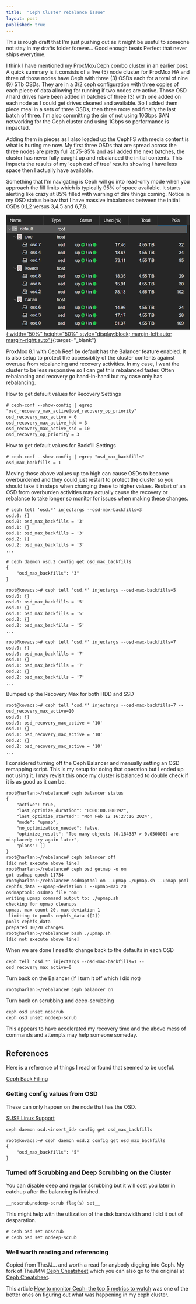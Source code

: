 ```yaml
---
title:  "Ceph Cluster rebalance issue"
layout: post
published: true
---
```


This is rough draft that I'm just pushing out as it might be useful to someone not stay in my drafts folder forever...  Good enough beats Perfect that never ships everytime.

I think I have mentioned my ProxMox/Ceph combo cluster in an earlier post. A quick summary is it consists of a five (5) node cluster for ProxMox HA and three of those nodes have Ceph with three (3) OSDs each for a total of nine (9) 5Tb OSDs. They are in a 3/2 ceph configuration with three copies of each piece of data allowing for running if two nodes are active. Those OSD / hard drives have been added in batches of three (3) with one added on each node as I could get drives cleaned and available. So I added them piece meal in a sets of three OSDs, then three more and finally the last batch of three. I'm also committing the sin of not using 10Gbps SAN networking for the Ceph cluster and using 1Gbps so performance is impacted.

Adding them in pieces as I also loaded up the CephFS with media content is what is hurting me now. My first three OSDs that are spread across the three nodes are pretty full at 75-85% and as I added the next batches, the cluster has never fully caught up and rebalanced the initial contents. This impacts the results of my 'ceph osd df tree' results showing I have less space then I actually have available.

Something that I'm navigating is Ceph will go into read-only mode when you approach the fill limits which is typically 95% of space available. It starts alerting like crazy at 85% filled with warning of dire things coming. Notice in my OSD status below that I have massive imbalances between the initial OSDs 0,1,2 versus 3,4,5 and 6,7,8.

[![Ceph OSD Status](/assets/images/ProxMox-Ceph-OSD-usage.png){:width="50%" height="50%" style="display:block; margin-left:auto; margin-right:auto"}](/assets/images/ProxMox-Ceph-OSD-usage.png){:target="_blank"}

<!-- excerpt-end -->

ProxMox 8.1 with Ceph Reef by default has the Balancer feature enabled. It is also setup to protect the accessiblity of the cluster contents against overuse from rebalancing and recovery activities. In my case, I want the cluster to be less responsive so I can get this rebalanced faster. Often rebalancing and recovery go hand-in-hand but my case only has rebalancing.

How to get default values for Recovery Settings

``` shell
# ceph-conf --show-config | egrep "osd_recovery_max_active|osd_recovery_op_priority"
osd_recovery_max_active = 0
osd_recovery_max_active_hdd = 3
osd_recovery_max_active_ssd = 10
osd_recovery_op_priority = 3
```

How to get default values for Backfill Settings

``` shell
# ceph-conf --show-config | egrep "osd_max_backfills"
osd_max_backfills = 1
```

Moving those above values up too high can cause OSDs to become overburdened and they could just restart to protect the cluster so you should take it in steps when changing these to higher values.  Restart of an OSD from overburden activities may actually cause the recovery or rebalance to take longer so monitor for issues when making these changes.

``` shell
# ceph tell 'osd.*' injectargs --osd-max-backfills=3
osd.0: {}
osd.0: osd_max_backfills = '3' 
osd.1: {}
osd.1: osd_max_backfills = '3' 
osd.2: {}
osd.2: osd_max_backfills = '3' 
...
```

``` shell
# ceph daemon osd.2 config get osd_max_backfills
{
    "osd_max_backfills": "3"
}
```

``` shell
root@kovacs:~# ceph tell 'osd.*' injectargs --osd-max-backfills=5
osd.0: {}
osd.0: osd_max_backfills = '5' 
osd.1: {}
osd.1: osd_max_backfills = '5' 
osd.2: {}
osd.2: osd_max_backfills = '5' 
...
```

``` shell
root@kovacs:~# ceph tell 'osd.*' injectargs --osd-max-backfills=7
osd.0: {}
osd.0: osd_max_backfills = '7' 
osd.1: {}
osd.1: osd_max_backfills = '7' 
osd.2: {}
osd.2: osd_max_backfills = '7' 
...
```

Bumped up the Recovery Max for both HDD and SSD

``` shell
root@kovacs:~# ceph tell 'osd.*' injectargs --osd-max-backfills=7 --osd_recovery_max_active=10
osd.0: {}
osd.0: osd_recovery_max_active = '10' 
osd.1: {}
osd.1: osd_recovery_max_active = '10' 
osd.2: {}
osd.2: osd_recovery_max_active = '10' 
...
```

I considered turning off the Ceph Balancer and manually setting an OSD remapping script. This is my setup for doing that operation but I ended up not using it. I may revisit this once my cluster is balanced to double check if it is as good as it can be.

``` shell
root@harlan:~/rebalance# ceph balancer status
{
    "active": true,
    "last_optimize_duration": "0:00:00.000192",
    "last_optimize_started": "Mon Feb 12 16:27:16 2024",
    "mode": "upmap",
    "no_optimization_needed": false,
    "optimize_result": "Too many objects (0.184387 > 0.050000) are misplaced; try again later",
    "plans": []
}
root@harlan:~/rebalance# ceph balancer off
[did not execute above line]
root@harlan:~/rebalance# ceph osd getmap -o om
got osdmap epoch 11734
root@harlan:~/rebalance# osdmaptool om --upmap ./upmap.sh --upmap-pool cephfs_data --upmap-deviation 1 --upmap-max 20
osdmaptool: osdmap file 'om'
writing upmap command output to: ./upmap.sh
checking for upmap cleanups
upmap, max-count 20, max deviation 1
 limiting to pools cephfs_data ([2])
pools cephfs_data 
prepared 10/20 changes
root@harlan:~/rebalance# bash ./upmap.sh
[did not execute above line]
```

When we are done I need to change back to the defaults in each OSD

``` shell
ceph tell 'osd.*' injectargs --osd-max-backfills=1 --osd_recovery_max_active=0
```

Turn back on the Balancer (if I turn it off which I did not)

``` shell
root@harlan:~/rebalance# ceph balancer on
```

Turn back on scrubbing and deep-scrubbing

``` shell
ceph osd unset noscrub
ceph osd unset nodeep-scrub
```

This appears to have accelerated my recovery time and the above mess of commands and attempts may help someone someday.

## References

Here is a reference of things I read or found that seemed to be useful.

[Ceph Back Filling](https://docs.ceph.com/en/latest/rados/operations/monitoring-osd-pg/#back-filling)

### Getting config values from OSD

These can only happen on the node that has the OSD.

[SUSE Linux Support](https://www.suse.com/support/kb/doc/?id=000019693)

``` shell
ceph daemon osd.<insert_id> config get osd_max_backfills
```

``` shell
root@kovacs:~# ceph daemon osd.2 config get osd_max_backfills
{
    "osd_max_backfills": "5"
}
```

### Turned off Scrubbing and Deep Scrubbing on the Cluster

You can disable deep and regular scrubbing but it will cost you later in catchup after the balancing is finished.

```shell
__noscrub,nodeep-scrub flag(s) set__
```

This might help with the utlization of the disk bandwidth and I did it out of desparation.

``` shell
# ceph osd set noscrub
# ceph osd set nodeep-scrub
```

### Well worth reading and referencing

Copied from TheJJ... and worth a read for anybody digging into Ceph. My fork of TheJMM [Ceph Cheatsheet](https://github.com/mcgarrah/ceph-cheatsheet) which you can also go to the original at [Ceph Cheatsheet](https://github.com/TheJJ/ceph-cheatsheet).

This article [How to monitor Ceph: the top 5 metrics to watch](https://sysdig.com/blog/monitor-ceph-top-5-metrics-watch/) was one of the better ones on figuring out what was happening in my ceph cluster.
